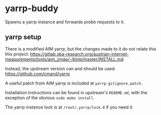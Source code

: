yarrp-buddy
===========

Spawns a yarrp instance and forwards probe requests to it.

yarrp setup
-----------

There is a modified AIM yarrp, but the changes made to it do not relate this this project: https://gitlab.sba-research.org/austrian-internet-measurements/tools/aim_zmap/-/blob/master/INSTALL.md

Instead, the upstream version can and should be used: https://github.com/cmand/yarrp

A useful patch from AIM yarrp is included at `yarrp-gitignore.patch`.

Installation instructions can be found in upstream's `README.md`, with the exception of the obvious
`sudo make install`.

The yarrp instance lock is at `/root/.yarrp/lock.0` if you need it.
